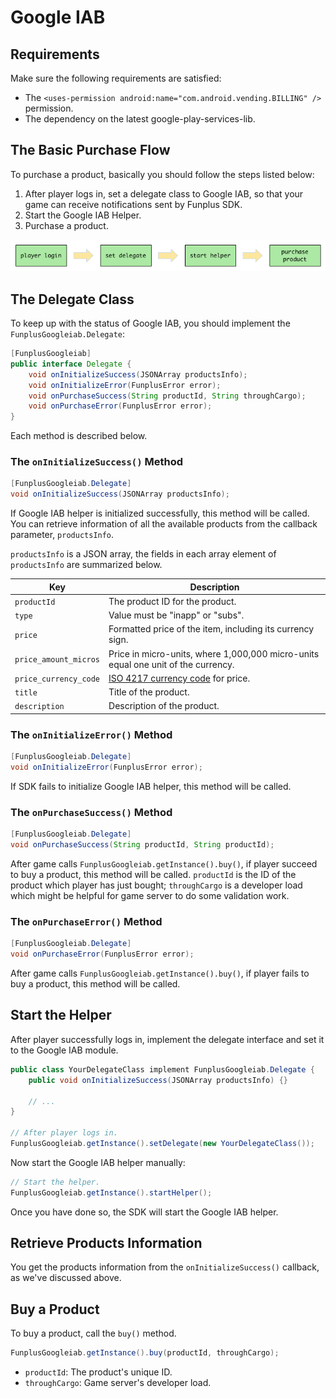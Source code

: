 # Google IAB

## Requirements

Make sure the following requirements are satisfied:

* The `<uses-permission android:name="com.android.vending.BILLING" />` permission.
* The dependency on the latest google-play-services-lib.

## The Basic Purchase Flow

To purchase a product, basically you should follow the steps listed below:

1. After player logs in, set a delegate class to Google IAB, so that your game can receive notifications sent by Funplus SDK.
2. Start the Google IAB Helper.
3. Purchase a product.

![Basic purchase flow](img/basic-purchase-flow.png)

## The Delegate Class

To keep up with the status of Google IAB, you should implement the `FunplusGoogleiab.Delegate`:

``` java
[FunplusGoogleiab]
public interface Delegate {
    void onInitializeSuccess(JSONArray productsInfo);
    void onInitializeError(FunplusError error);
    void onPurchaseSuccess(String productId, String throughCargo);
    void onPurchaseError(FunplusError error);
}
```

Each method is described below.

### The `onInitializeSuccess()` Method

``` java
[FunplusGoogleiab.Delegate]
void onInitializeSuccess(JSONArray productsInfo);
```

If Google IAB helper is initialized successfully, this method will be called. You can retrieve information of all the available products from the callback parameter, `productsInfo`.

`productsInfo` is a JSON array, the fields in each array element of `productsInfo` are summarized below.

| Key                   | Description                              |
| --------------------- | ---------------------------------------- |
| `productId`           | The product ID for the product.          |
| `type`                | Value must be "inapp" or "subs".         |
| `price`               | Formatted price of the item, including its currency sign. |
| `price_amount_micros` | Price in micro-units, where 1,000,000 micro-units equal one unit of the currency. |
| `price_currency_code` | [ISO 4217 currency code](http://en.wikipedia.org/wiki/ISO_4217#Active_codes) for price. |
| `title`               | Title of the product.                    |
| `description`         | Description of the product.              |

### The `onInitializeError()` Method

``` java
[FunplusGoogleiab.Delegate]
void onInitializeError(FunplusError error);
```

If SDK fails to initialize Google IAB helper, this method will be called.

### The `onPurchaseSuccess()` Method

``` java
[FunplusGoogleiab.Delegate]
void onPurchaseSuccess(String productId, String productId);
```

After game calls `FunplusGoogleiab.getInstance().buy()`, if player succeed to buy a product, this method will be called. `productId` is the ID of the product which player has just bought; `throughCargo` is a developer load which might be helpful for game server to do some validation work.

### The `onPurchaseError()` Method

``` java
[FunplusGoogleiab.Delegate]
void onPurchaseError(FunplusError error);
```

After game calls `FunplusGoogleiab.getInstance().buy()`, if player fails to buy a product, this method will be called.

## Start the Helper

After player successfully logs in, implement the delegate interface and set it to the Google IAB module.

``` java
public class YourDelegateClass implement FunplusGoogleiab.Delegate {
    public void onInitializeSuccess(JSONArray productsInfo) {}

    // ...
}

// After player logs in.
FunplusGoogleiab.getInstance().setDelegate(new YourDelegateClass());
```

Now start the Google IAB helper manually:

``` java
// Start the helper.
FunplusGoogleiab.getInstance().startHelper();
```

Once you have done so, the SDK will start the Google IAB helper.

## Retrieve Products Information

You get the products information from the `onInitializeSuccess()` callback, as we've discussed above.

## Buy a Product

To buy a product, call the `buy()` method.

``` java
FunplusGoogleiab.getInstance().buy(productId, throughCargo);
```

- `productId`: The product's unique ID.
- `throughCargo`: Game server's developer load.


